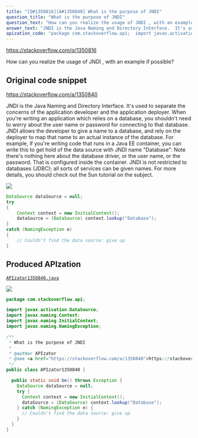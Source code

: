 ```yaml
---
title: "[Q#1350816][A#1350840] What is the purpose of JNDI"
question_title: "What is the purpose of JNDI"
question_text: "How can you realize the usage of JNDI , with an example if possible?"
answer_text: "JNDI is the Java Naming and Directory Interface.  It's used to separate the concerns of the application developer and the application deployer. When you're writing an application which relies on a database, you shouldn't need to worry about the user name or password for connecting to that database. JNDI allows the developer to give a name to a database, and rely on the deployer to map that name to an actual instance of the database. For example, if you're writing code that runs in a Java EE container, you can write this to get hold of the data source with JNDI name \"Database\": Note there's nothing here about the database driver, or the user name, or the password. That is configured inside the container. JNDI is not restricted to databases (JDBC); all sorts of services can be given names. For more details, you should check out the Sun tutorial on the subject."
apization_code: "package com.stackoverflow.api;  import javax.activation.DataSource; import javax.naming.Context; import javax.naming.InitialContext; import javax.naming.NamingException;  /**  * What is the purpose of JNDI  *  * @author APIzator  * @see <a href=\"https://stackoverflow.com/a/1350840\">https://stackoverflow.com/a/1350840</a>  */ public class APIzator1350840 {    public static void be() throws Exception {     DataSource dataSource = null;     try {       Context context = new InitialContext();       dataSource = (DataSource) context.lookup(\"Database\");     } catch (NamingException e) {       // Couldn't find the data source: give up     }   } }"
---
```


https://stackoverflow.com/q/1350816

How can you realize the usage of JNDI , with an example if possible?



## Original code snippet

https://stackoverflow.com/a/1350840

JNDI is the Java Naming and Directory Interface.  It&#x27;s used to separate the concerns of the application developer and the application deployer. When you&#x27;re writing an application which relies on a database, you shouldn&#x27;t need to worry about the user name or password for connecting to that database. JNDI allows the developer to give a name to a database, and rely on the deployer to map that name to an actual instance of the database.
For example, if you&#x27;re writing code that runs in a Java EE container, you can write this to get hold of the data source with JNDI name &quot;Database&quot;:
Note there&#x27;s nothing here about the database driver, or the user name, or the password. That is configured inside the container.
JNDI is not restricted to databases (JDBC); all sorts of services can be given names. For more details, you should check out the Sun tutorial on the subject.

<div class="code-logo"><img src="/stackoverflow.png" /></div>

```java
DataSource dataSource = null;
try
{
    Context context = new InitialContext();
    dataSource = (DataSource) context.lookup("Database");
}
catch (NamingException e)
{
    // Couldn't find the data source: give up
}
```

## Produced APIzation

[`APIzator1350840.java`](https://github.com/pasqualesalza/apization-temp/raw/main/data/search/APIzator1350840.java)

<div class="code-logo"><img src="/apizator.png" /></div>

```java
package com.stackoverflow.api;

import javax.activation.DataSource;
import javax.naming.Context;
import javax.naming.InitialContext;
import javax.naming.NamingException;

/**
 * What is the purpose of JNDI
 *
 * @author APIzator
 * @see <a href="https://stackoverflow.com/a/1350840">https://stackoverflow.com/a/1350840</a>
 */
public class APIzator1350840 {

  public static void be() throws Exception {
    DataSource dataSource = null;
    try {
      Context context = new InitialContext();
      dataSource = (DataSource) context.lookup("Database");
    } catch (NamingException e) {
      // Couldn't find the data source: give up
    }
  }
}

```